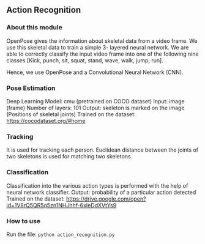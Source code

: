## Action Recognition


### About this module
OpenPose gives the information about skeletal data from a video frame. We use this skeletal data to train a simple 3- layered neural network. We are able to correctly classify the input video frame into one of the following nine classes
[Kick, punch, sit, squat, stand, wave, walk, jump, run].

Hence, we use OpenPose and a Convolutional Neural Network (CNN).

### Pose Estimation
Deep Learning Model: cmu (pretrained on COCO dataset) 
 Input: image (frame)
 Number of layers: 101
 Output: skeleton is marked on the image (Positions of skeletal joints)
Trained on the dataset: https://cocodataset.org/#home


### Tracking
It is used for tracking each person.
Euclidean distance between the joints of two skeletons is used for matching two skeletons.

### Classification
Classification into the various action types is performed with the help of neural network classifier.
 Output: probability of a particular action detected
Trained on the dataset: https://drive.google.com/open?id=1V8rQ5QR5q5zn1NHJhhf-6xIeDdXVtYs9


### How to use
Run the file:
`python action_recognition.py`


